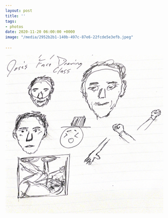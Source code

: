 ```yaml
---
layout: post
title: ''
tags:
- photos
date: 2020-11-20 06:00:00 +0000
image: "/media/2952b2b1-140b-497c-87e6-22fcde5e3efb.jpeg"

---
```

![](/media/2952b2b1-140b-497c-87e6-22fcde5e3efb.jpeg)